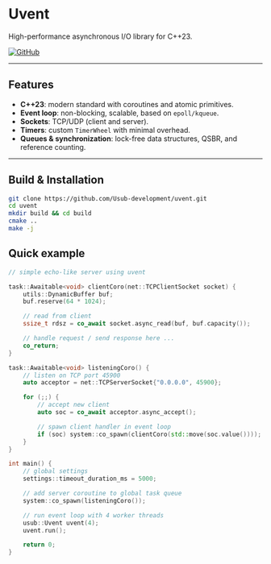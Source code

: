 # Uvent

High-performance asynchronous I/O library for C++23.

[![GitHub](https://img.shields.io/badge/GitHub-Usub--development%2Fuvent-blue?logo=github)](https://github.com/Usub-development/uvent)

---

## Features

- **C++23**: modern standard with coroutines and atomic primitives.  
- **Event loop**: non-blocking, scalable, based on `epoll/kqueue`.  
- **Sockets**: TCP/UDP (client and server).  
- **Timers**: custom `TimerWheel` with minimal overhead.  
- **Queues & synchronization**: lock-free data structures, QSBR, and reference counting.  

---

## Build & Installation

```bash
git clone https://github.com/Usub-development/uvent.git
cd uvent
mkdir build && cd build
cmake ..
make -j
```

## Quick example
```cpp
// simple echo-like server using uvent

task::Awaitable<void> clientCoro(net::TCPClientSocket socket) {
    utils::DynamicBuffer buf;
    buf.reserve(64 * 1024);

    // read from client
    ssize_t rdsz = co_await socket.async_read(buf, buf.capacity());

    // handle request / send response here ...
    co_return;
}

task::Awaitable<void> listeningCoro() {
    // listen on TCP port 45900
    auto acceptor = net::TCPServerSocket{"0.0.0.0", 45900};

    for (;;) {
        // accept new client
        auto soc = co_await acceptor.async_accept();

        // spawn client handler in event loop
        if (soc) system::co_spawn(clientCoro(std::move(soc.value())));
    }
}

int main() {
    // global settings
    settings::timeout_duration_ms = 5000;

    // add server coroutine to global task queue
    system::co_spawn(listeningCoro());

    // run event loop with 4 worker threads
    usub::Uvent uvent(4);
    uvent.run();

    return 0;
}
```
